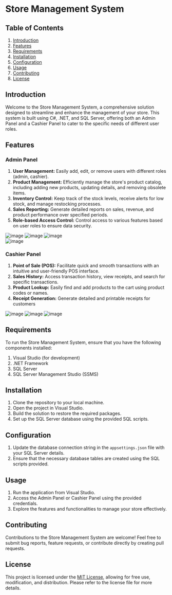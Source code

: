 
# Store Management System 

## Table of Contents
1. [Introduction](#introduction)
2. [Features](#features)
3. [Requirements](#requirements)
4. [Installation](#installation)
5. [Configuration](#configuration)
6. [Usage](#usage)
7. [Contributing](#contributing)
8. [License](#license)

## Introduction

Welcome to the Store Management System, a comprehensive solution designed to streamline and enhance the management of your store. This system is built using C#, .NET, and SQL Server, offering both an Admin Panel and a Cashier Panel to cater to the specific needs of different user roles.

## Features

### Admin Panel
1. **User Management:** Easily add, edit, or remove users with different roles (admin, cashier).
2. **Product Management:** Efficiently manage the store's product catalog, including adding new products, updating details, and removing obsolete items.
3. **Inventory Control:** Keep track of the stock levels, receive alerts for low stock, and manage restocking processes.
4. **Sales Reporting:** Generate detailed reports on sales, revenue, and product performance over specified periods.
5. **Role-based Access Control:** Control access to various features based on user roles to ensure data security.

![image](https://github.com/real-ahmed/Store-Management-System/assets/114264135/67d29cb6-d684-4ee4-a6c1-459d1d7d266e)
![image](https://github.com/real-ahmed/Store-Management-System/assets/114264135/86339937-7287-4429-90d7-f8da417e474c)
![image](https://github.com/real-ahmed/Store-Management-System/assets/114264135/dc32719b-335d-4a7a-aaa1-0d0368051c43)\
![image](https://github.com/real-ahmed/Store-Management-System/assets/114264135/c8330f9b-9582-40da-b53b-deb2c98e2fc6)

### Cashier Panel
1. **Point of Sale (POS):** Facilitate quick and smooth transactions with an intuitive and user-friendly POS interface.
2. **Sales History:** Access transaction history, view receipts, and search for specific transactions.
3. **Product Lookup:** Easily find and add products to the cart using product codes or names.
4. **Receipt Generation:** Generate detailed and printable receipts for customers



![image](https://github.com/real-ahmed/Store-Management-System/assets/114264135/64e8c5fa-ffe2-4ef0-bdba-3ce3a21b038a)
![image](https://github.com/real-ahmed/Store-Management-System/assets/114264135/a2c5c19e-827e-47b5-9f99-0cadf43a706a)
![image](https://github.com/real-ahmed/Store-Management-System/assets/114264135/eebf1d1f-74fb-470e-9932-78acddca6dcb)

## Requirements

To run the Store Management System, ensure that you have the following components installed:

1. Visual Studio (for development)
2. .NET Framework
3. SQL Server
4. SQL Server Management Studio (SSMS)

## Installation

1. Clone the repository to your local machine.
2. Open the project in Visual Studio.
3. Build the solution to restore the required packages.
4. Set up the SQL Server database using the provided SQL scripts.

## Configuration

1. Update the database connection string in the `appsettings.json` file with your SQL Server details.
2. Ensure that the necessary database tables are created using the SQL scripts provided.

## Usage

1. Run the application from Visual Studio.
2. Access the Admin Panel or Cashier Panel using the provided credentials.
3. Explore the features and functionalities to manage your store effectively.

## Contributing

Contributions to the Store Management System are welcome! Feel free to submit bug reports, feature requests, or contribute directly by creating pull requests.

## License

This project is licensed under the [MIT License](LICENSE), allowing for free use, modification, and distribution. Please refer to the license file for more details.



